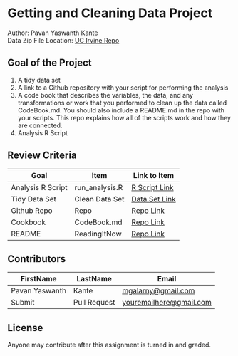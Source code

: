 # Getting and Cleaning Data Project
Author: Pavan Yaswanth Kante<br />
Data Zip File Location: [UC Irvine Repo](https://d396qusza40orc.cloudfront.net/getdata%2Fprojectfiles%2FUCI%20HAR%20Dataset.zip "Clicking will download the data")

## Goal of the Project
1. A tidy data set 
2. A link to a Github repository with your script for performing the analysis 
3. A code book that describes the variables, the data, and any transformations or work that you performed to clean up the data called CodeBook.md. You should also include a README.md in the repo with your scripts. This repo explains how all of the scripts work and how they are connected.
4. Analysis R Script

## Review Criteria

Goal | Item | Link to Item
--- | --- | ---
Analysis R Script |  run_analysis.R |  [R Script Link](https://github.com/PavanYaswanth/Getting-and-Cleaning-data/blob/master/run_analysis.R"run_analysis.R")
Tidy Data Set |  Clean Data Set |  [Data Set Link](https://github.com/PavanYaswanth/Getting-and-Cleaning-data/blob/master/tidyData.txt "tidyData.txt")
Github Repo | Repo |  [Repo Link](https://github.com/PavanYaswanth/Getting-and-Cleaning-data/tree/master "Click to go to Repo")
Cookbook | CodeBook.md |  [Repo Link](https://github.com/PavanYaswanth/Getting-and-Cleaning-data/blob/master/CodeBook.md "CodeBook.md")
README | ReadingItNow |  [Repo Link](https://github.com/PavanYaswanth/Getting-and-Cleaning-data/blob/master//README.md "README.md")

## Contributors

FirstName | LastName | Email
--- | --- | ---
Pavan Yaswanth |  Kante |  <mgalarny@gmail.com>
Submit |  Pull Request | <youremailhere@gmail.com>

## License

Anyone may contribute after this assignment is turned in and graded. 
